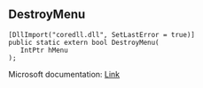 ## DestroyMenu

```
[DllImport("coredll.dll", SetLastError = true)]
public static extern bool DestroyMenu(
   IntPtr hMenu
);
```

Microsoft documentation: [Link](https://docs.microsoft.com/en-us/windows/win32/api/winuser/nf-winuser-destroymenu)
